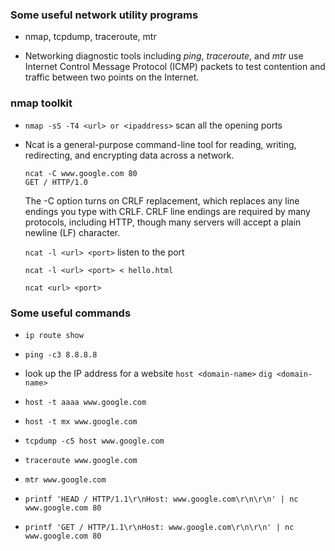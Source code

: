 ### Some useful network utility programs

- nmap, tcpdump, traceroute, mtr

- Networking diagnostic tools including *ping*, *traceroute*, and *mtr* use Internet Control Message Protocol (ICMP) packets to test contention and traffic between two points on the Internet.


### nmap toolkit

- `nmap -sS -T4 <url> or <ipaddress>`
  scan all the opening ports

- Ncat is a general-purpose command-line tool for reading, writing, redirecting, and encrypting data across a network.
  ```
  ncat -C www.google.com 80
  GET / HTTP/1.0
  ```
  The -C option turns on CRLF replacement, which replaces any line endings you type with CRLF. CRLF line endings are required by many protocols, including HTTP, though many servers will accept a plain newline (LF) character.

  `ncat -l <url> <port>`
  listen to the port

  `ncat -l <url> <port> < hello.html`

  `ncat <url> <port>`

### Some useful commands

- `ip route show`

- `ping -c3 8.8.8.8`

- look up the IP address for a website
  `host <domain-name>`
  `dig <domain-name>`

- `host -t aaaa www.google.com`

- `host -t mx www.google.com`

- `tcpdump -c5 host www.google.com`

- `traceroute www.google.com`

- `mtr www.google.com`

- `printf 'HEAD / HTTP/1.1\r\nHost: www.google.com\r\n\r\n' | nc www.google.com 80`

- `printf 'GET / HTTP/1.1\r\nHost: www.google.com\r\n\r\n' | nc www.google.com 80`

